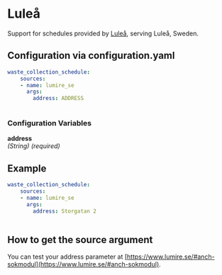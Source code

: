 # Luleå

Support for schedules provided by [Luleå](https://www.lumire.se/), serving Luleå, Sweden.

## Configuration via configuration.yaml

```yaml
waste_collection_schedule:
    sources:
    - name: lumire_se
      args:
        address: ADDRESS
        
```

### Configuration Variables

**address**  
*(String) (required)*

## Example

```yaml
waste_collection_schedule:
    sources:
    - name: lumire_se
      args:
        address: Storgatan 2
        
```

## How to get the source argument

You can test your address parameter at [https://www.lumire.se/#anch-sokmodul](https://www.lumire.se/#anch-sokmodul).
